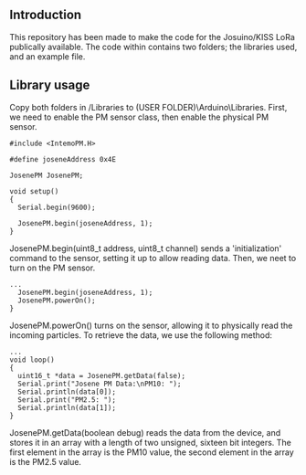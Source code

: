 ## Introduction
This repository has been made to make the code for the Josuino/KISS LoRa publically available.
The code within contains two folders; the libraries used, and an example file. 

## Library usage
Copy both folders in /Libraries to (USER FOLDER)\Arduino\Libraries.
First, we need to enable the PM sensor class, then enable the physical PM sensor.
```
#include <IntemoPM.H>

#define joseneAddress 0x4E

JosenePM JosenePM;

void setup()
{
  Serial.begin(9600);

  JosenePM.begin(joseneAddress, 1);
}
```
JosenePM.begin(uint8_t address, uint8_t channel) sends a 'initialization' command to the sensor, setting it up to allow reading data.
Then, we neet to turn on the PM sensor.
```
...
  JosenePM.begin(joseneAddress, 1);
  JosenePM.powerOn();
}
```
JosenePM.powerOn() turns on the sensor, allowing it to physically read the incoming particles. To retrieve the data, we use the following method:
```
...
void loop()
{
  uint16_t *data = JosenePM.getData(false);
  Serial.print("Josene PM Data:\nPM10: ");
  Serial.println(data[0]);
  Serial.print("PM2.5: ");
  Serial.println(data[1]);
}
```
JosenePM.getData(boolean debug) reads the data from the device, and stores it in an array with a length of two unsigned, sixteen bit integers. The first element in the array is the PM10 value, the second element in the array is the PM2.5 value.
